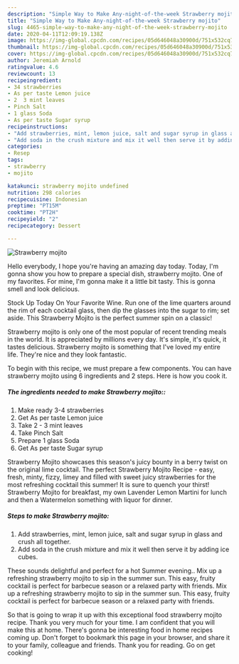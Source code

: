 ```yaml
---
description: "Simple Way to Make Any-night-of-the-week Strawberry mojito"
title: "Simple Way to Make Any-night-of-the-week Strawberry mojito"
slug: 4465-simple-way-to-make-any-night-of-the-week-strawberry-mojito
date: 2020-04-11T12:09:19.138Z
image: https://img-global.cpcdn.com/recipes/05d646048a30900d/751x532cq70/strawberry-mojito-recipe-main-photo.jpg
thumbnail: https://img-global.cpcdn.com/recipes/05d646048a30900d/751x532cq70/strawberry-mojito-recipe-main-photo.jpg
cover: https://img-global.cpcdn.com/recipes/05d646048a30900d/751x532cq70/strawberry-mojito-recipe-main-photo.jpg
author: Jeremiah Arnold
ratingvalue: 4.6
reviewcount: 13
recipeingredient:
- 34 strawberries
- As per taste Lemon juice
- 2  3 mint leaves
- Pinch Salt
- 1 glass Soda
- As per taste Sugar syrup
recipeinstructions:
- "Add strawberries, mint, lemon juice, salt and sugar syrup in glass and crush all together."
- "Add soda in the crush mixture and mix it well then serve it by adding ice cubes."
categories:
- Resep
tags:
- strawberry
- mojito

katakunci: strawberry mojito undefined
nutrition: 298 calories
recipecuisine: Indonesian
preptime: "PT15M"
cooktime: "PT2H"
recipeyield: "2"
recipecategory: Dessert

---
```



![Strawberry mojito](https://img-global.cpcdn.com/recipes/05d646048a30900d/751x532cq70/strawberry-mojito-recipe-main-photo.jpg)

Hello everybody, I hope you're having an amazing day today. Today, I'm gonna show you how to prepare a special dish, strawberry mojito. One of my favorites. For mine, I'm gonna make it a little bit tasty. This is gonna smell and look delicious.

Stock Up Today On Your Favorite Wine. Run one of the lime quarters around the rim of each cocktail glass, then dip the glasses into the sugar to rim; set aside. This Strawberry Mojito is the perfect summer spin on a classic!

Strawberry mojito is only one of the most popular of recent trending meals in the world. It is appreciated by millions every day. It's simple, it's quick, it tastes delicious. Strawberry mojito is something that I've loved my entire life. They're nice and they look fantastic.


To begin with this recipe, we must prepare a few components. You can have strawberry mojito using 6 ingredients and 2 steps. Here is how you cook it.

##### The ingredients needed to make Strawberry mojito::

1. Make ready 3-4 strawberries
1. Get As per taste Lemon juice
1. Take 2 - 3 mint leaves
1. Take Pinch Salt
1. Prepare 1 glass Soda
1. Get As per taste Sugar syrup


Strawberry Mojito showcases this season&#39;s juicy bounty in a berry twist on the original lime cocktail. The perfect Strawberry Mojito Recipe - easy, fresh, minty, fizzy, limey and filled with sweet juicy strawberries for the most refreshing cocktail this summer! It is sure to quench your thirst! Strawberry Mojito for breakfast, my own Lavender Lemon Martini for lunch and then a Watermelon something with liquor for dinner. 

##### Steps to make Strawberry mojito:

1. Add strawberries, mint, lemon juice, salt and sugar syrup in glass and crush all together.
1. Add soda in the crush mixture and mix it well then serve it by adding ice cubes.


These sounds delightful and perfect for a hot Summer evening.. Mix up a refreshing strawberry mojito to sip in the summer sun. This easy, fruity cocktail is perfect for barbecue season or a relaxed party with friends. Mix up a refreshing strawberry mojito to sip in the summer sun. This easy, fruity cocktail is perfect for barbecue season or a relaxed party with friends. 

So that is going to wrap it up with this exceptional food strawberry mojito recipe. Thank you very much for your time. I am confident that you will make this at home. There's gonna be interesting food in home recipes coming up. Don't forget to bookmark this page in your browser, and share it to your family, colleague and friends. Thank you for reading. Go on get cooking!
